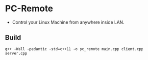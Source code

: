 # PC-Remote

- Control your Linux Machine from anywhere inside LAN.

## Build

```
g++ -Wall -pedantic -std=c++11 -o pc_remote main.cpp client.cpp server.cpp
```
